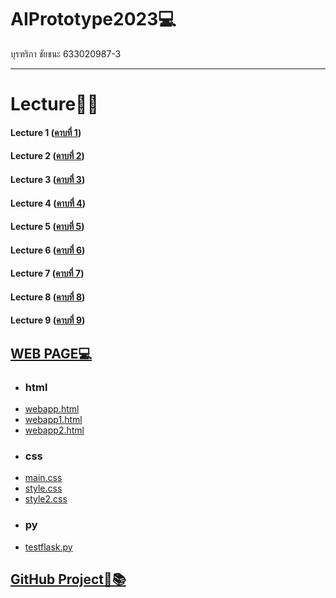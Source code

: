 # AIPrototype2023💻 
บุรฑริกา ชัยชนะ 633020987-3
__________________________

# Lecture📝📌
#### Lecture 1 ([คาบที่ 1](https://github.com/Buntariga2545/AIPrototype2023/blob/main/Lecture/Lecture%201.pdf))
#### Lecture 2 ([คาบที่ 2](https://github.com/Buntariga2545/AIPrototype2023/blob/main/Lecture/Lecture%202.pdf))
#### Lecture 3 ([คาบที่ 3](https://github.com/Buntariga2545/AIPrototype2023/blob/main/Lecture/Lecture%203.pdf))
#### Lecture 4 ([คาบที่ 4](https://github.com/Buntariga2545/AIPrototype2023/blob/main/Lecture/Lecture%204.pdf))
#### Lecture 5 ([คาบที่ 5](https://github.com/Buntariga2545/AIPrototype2023/blob/main/Lecture/Lecture%205.pdf))
#### Lecture 6 ([คาบที่ 6](https://github.com/Buntariga2545/AIPrototype2023/blob/main/Lecture/Lecture%206.pdf))
#### Lecture 7 ([คาบที่ 7](https://github.com/Buntariga2545/AIPrototype2023/blob/main/Lecture/Lecture%207.pdf))
#### Lecture 8 ([คาบที่ 8](https://github.com/Buntariga2545/AIPrototype2023/blob/main/Lecture/Lecture%208.pdf))
#### Lecture 9 ([คาบที่ 9](https://github.com/Buntariga2545/AIPrototype2023/blob/main/Lecture/Lecture%209.pdf))

## [WEB PAGE💻](https://buntariga2545.github.io/test_webpage/)
- ### html
- [webapp.html](https://github.com/Buntariga2545/AIPrototype2023/blob/main/templates/webapp.html)
- [webapp1.html](https://github.com/Buntariga2545/AIPrototype2023/blob/main/templates/webapp1.html)
- [webapp2.html](https://github.com/Buntariga2545/AIPrototype2023/blob/main/templates/webapp2.html)
- ### css
- [main.css](https://github.com/Buntariga2545/AIPrototype2023/blob/main/static/css/main.css)
- [style.css](https://github.com/Buntariga2545/AIPrototype2023/blob/main/static/css/main.css)
- [style2.css](https://github.com/Buntariga2545/AIPrototype2023/blob/main/static/css/main.css)
- ### py
- [testflask.py](https://github.com/Buntariga2545/AIPrototype2023/blob/main/testflask.py)
## [GitHub Project📂📚](https://github.com/Buntariga2545/Project)
